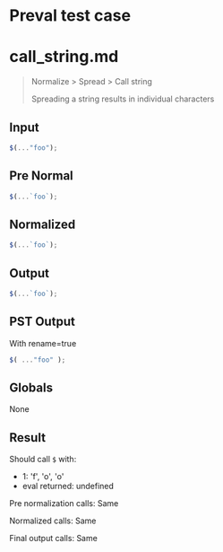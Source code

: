 # Preval test case

# call_string.md

> Normalize > Spread > Call string
>
> Spreading a string results in individual characters

## Input

`````js filename=intro
$(..."foo");
`````

## Pre Normal


`````js filename=intro
$(...`foo`);
`````

## Normalized


`````js filename=intro
$(...`foo`);
`````

## Output


`````js filename=intro
$(...`foo`);
`````

## PST Output

With rename=true

`````js filename=intro
$( ..."foo" );
`````

## Globals

None

## Result

Should call `$` with:
 - 1: 'f', 'o', 'o'
 - eval returned: undefined

Pre normalization calls: Same

Normalized calls: Same

Final output calls: Same

